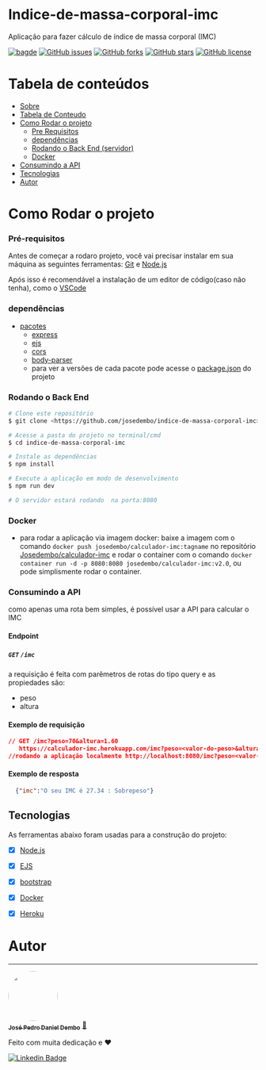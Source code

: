 # Indice-de-massa-corporal-imc

Aplicação para fazer cálculo de índice de massa corporal (IMC)

[![bagde](https://img.shields.io/badge/site-calculador_imc-blue)](https://calculador-imc.herokuapp.com/)
[![GitHub issues](https://img.shields.io/github/issues/josedembo/indice-de-massa-corporal-imc)](https://github.com/josedembo/indice-de-massa-corporal-imc/issues)
[![GitHub forks](https://img.shields.io/github/forks/josedembo/indice-de-massa-corporal-imc)](https://github.com/josedembo/indice-de-massa-corporal-imc/network)
[![GitHub stars](https://img.shields.io/github/stars/josedembo/indice-de-massa-corporal-imc)](https://github.com/josedembo/indice-de-massa-corporal-imc/stargazers)
[![GitHub license](https://img.shields.io/github/license/josedembo/indice-de-massa-corporal-imc)](https://github.com/josedembo/indice-de-massa-corporal-imc)

Tabela de conteúdos
=================
<!--ts-->
   * [Sobre](#indice-de-massa-corporal-imc)
   * [Tabela de Conteudo](#tabela-de-conteúdos)
   * [Como Rodar o projeto](#como-rodar-o-projeto)
      * [Pre Requisitos](#pré-requisitos)
      * [dependências](#dependências)
      * [Rodando o Back End (servidor)](#rodando-o-back-end)
      * [Docker](#docker)
   * [Consumindo a API](#consumindo-a-api)
   * [Tecnologias](#tecnologias)
   * [Autor](#autor)
<!--te-->

# Como Rodar o projeto

### Pré-requisitos

Antes de começar a rodaro projeto, você vai precisar instalar em sua máquina as seguintes ferramentas:
[Git](https://git-scm.com) e [Node.js](https://nodejs.org/en/)

Após isso é recomendável a instalação de um editor de código(caso não tenha), como o [VSCode](https://code.visualstudio.com/)

### dependências
<!--ts-->
   * [pacotes](#Sobre)
      * [express](https://expressjs.com/pt-br/)
      * [ejs](https://ejs.co/)
      * [cors](http://expressjs.com/en/resources/middleware/cors.html)
      * [body-parser](https://www.npmjs.com/package/body-parser)
      * para ver a versões de cada pacote pode acesse o [package.json](https://github.com/josedembo/indice-de-massa-corporal-imc/blob/main/package.json) do projeto
      
<!--te-->

### Rodando o Back End

```bash
# Clone este repositório
$ git clone <https://github.com/josedembo/indice-de-massa-corporal-imc>

# Acesse a pasta do projeto no terminal/cmd
$ cd indice-de-massa-corporal-imc

# Instale as dependências
$ npm install 

# Execute a aplicação em modo de desenvolvimento
$ npm run dev

# O servidor estará rodando  na porta:8080
```
### Docker 
 * para rodar a aplicação via imagem docker: baixe a imagem com o comando `docker push josedembo/calculador-imc:tagname` no repositório [Josedembo/calculador-imc](https://hub.docker.com/repository/docker/josedembo/calculador-imc) e rodar o container com o comando `docker container run -d -p 8080:8080 josedembo/calculador-imc:v2.0`, ou pode simplismente rodar o container.
 
### Consumindo a API
como apenas uma rota bem simples, é possível usar a API para calcular o IMC
#### **Endpoint**
##### `GET` `/imc`
a requisição é feita com parêmetros de rotas do tipo query e as propiedades são: 
  - peso
  - altura 
 #### Exemplo de requisição
```json
// GET /imc?peso=70&altura=1.60
   https://calculador-imc.herokuapp.com/imc?peso=<valor-do-peso>&altura=<valor-da-altura>
//rodando a aplicação localmente http://localhost:8080/imc?peso=<valor-do-peso>&altura=<valor-da-altura>
```
#### Exemplo de resposta

```json
  {"imc":"O seu IMC é 27.34 : Sobrepeso"}
```
## Tecnologias
As ferramentas abaixo foram usadas para a construção do projeto: 

- [x] [Node.js](https://nodejs.org/en/)
- [x] [EJS](https://ejs.co/)
- [x] [bootstrap](https://getbootstrap.com/)
- [x] [Docker](https://www.docker.com/)
- [x] [Heroku](https://www.heroku.com/)


# Autor
---

<a href="https://github.com/josedembo">
 <img style="border-radius: 50%;" src="https://avatars.githubusercontent.com/u/68882941?s=400&u=d518c6c61763405cd84f0d90e75f64845c37495c&v=4" width="100px;" alt=""/>
 <br />
 <sub><b>José Pedro Daniel Dembo</b></sub></a> <a href="https://github.com/josedembo" title="josedembo">🚀</a>


Feito com muita dedicação e ❤️
 
[![Linkedin Badge](https://img.shields.io/badge/-josedembo-blue?style=flat-square&logo=Linkedin&logoColor=white&link=https://www.linkedin.com/in/josedembo/)](https://www.linkedin.com/in/josedembo/) 
